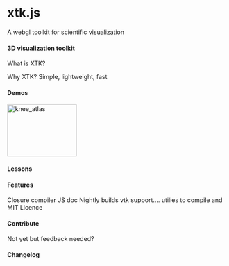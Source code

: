 xtk.js
======

A webgl toolkit for scientific visualization

#### 3D visualization toolkit ####

What is XTK?

Why XTK?
Simple, lightweight, fast

#### Demos ####
<a href="http://demos.goxtk.com/knee_atlas/"><img src="http://xtk.github.com/demos/knee_atlas/caption.png" width="160" height="120" alt="knee_atlas"></a>

#### Lessons ####

#### Features ####
Closure compiler
JS doc
Nightly builds
vtk support....
utilies to compile and 
MIT Licence
#### Contribute ####
Not yet but feedback needed?

#### Changelog ####
